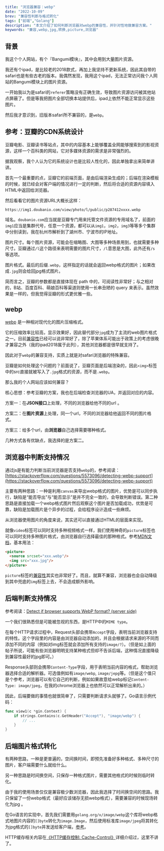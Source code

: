 ```yaml lw-blog-meta
title: "浏览器兼容：webp"
date: "2022-10-09"
brev: "兼容性判断与格式转化"
tags: ["前端","Golang"]
description: "本文介绍了如何判断浏览器对webp的兼容性，并针对性地做兼容方案。"
keywords: "兼容,webp,jpg,转换,picture,浏览器"
```

## 背景

我这个个人网站，有个『Bangumi模块』，其中会用到大量图片资源。

我还有个ipad，是比较老的2018款式，再加上我坚持不更新系统，因此其自带的safari也是有些古老的版本。我偶然发现，我用这个ipad，无法正常访问我个人网站的Bangumi模块上的图片资源。

一开始我以为是safari的`referer`策略没有正确生效，导致图片资源访问被其他站点屏蔽了。但是等我把图片全部切换本站提供后，ipad上依然不能正常显示这些图片。

然后我才意识到，旧版本safari所不兼容的，是`webp`。

## 参考：豆瓣的CDN系统设计

豆瓣电影、豆瓣读书等站点，其中的内容基本上能够覆盖全网能够搜索到的影视资源，这样一个百科类的网站，它对多媒体资源的需求是非常强烈的。

据我观察，我个人认为它的系统设计也是比较人性化的，因此单独拿出来简单讲讲。

首先一个最重要的点，豆瓣它的前端页面，是由后端渲染生成的；后端在渲染模板的时候，就已经会对客户端的情况进行一定的判断，然后将合适的资源内容填入HTML中返回给浏览器。

然后看看它的图片资源URL大概长这样：

```text
https://img1.doubanio.com/view/photo/l/public/p287412xxxx.webp
```

域名。`doubanio.com`应当就是豆瓣专门用来托管文件资源的专用域名了，前面的`img1`应当是集群代号，任意一个资源，都可以从`img1`，`img2`，`img3`等等多个集群中分别读到，我在杭州市解析到了湖州市、宁波市的IP地址。

图片尺寸。每个图片资源，可能会在缩略图、大图等多种场景用到，也就需要多种尺寸。豆瓣通过`/l`这个路径来表明需要的图片尺寸，`/l`意思是大图，此外还有`/s`等选项。

图片格式。最后的后缀`.webp`，这样指定的话就会返回webp格式的图片；如果改成`.jpg`则会给回jpg格式图片。

简而言之，豆瓣的参数都是直接体现在 path 中的，可阅读性非常好；与之相对的，B站、百度百科、萌娘百科等渠道则使用一长串丑陋的 query 来表示。虽然效果是一样的，但我觉得豆瓣的形式更优雅一些。

## webp

[webp](https://developers.google.com/speed/webp) 是一种相对现代化的图片压缩格式。

它的压缩效率比较高，显示效果好，因此替代部分`jpg`成为了主流的web图片格式之一。目前[兼容性](https://caniuse.com/webp)已经可以说非常好了，除了苹果体系可能出于政策上的考虑很晚才兼容之外（我的ipad2018属于此列），其他浏览器都是很早就支持了。

因此对于`webp`的兼容支持，实质上就是对safari浏览器的特殊兼容。

豆瓣是如何处理这个问题的？前面说了，豆瓣页面是后端渲染的，因此`<img>`标签中的src直接就被写入了`.jpg`格式的资源，而不是`.webp`。

那么我的个人网站应该如何兼容？

核心思想：参考豆瓣的方案，我也在后端检查浏览器的UA，并返回对应的内容。

方案一：在**JSON接口**上处理，不同的浏览器给他不同的url 。

方案二：在**图片资源**上处理，同一个url，不同的浏览器给他返回不同的图片格式。

方案三：给多个url，由**浏览器**自己选择需要哪种格式。

几种方式各有优缺点，我选择的是方案二。

## 浏览器中判断支持情况

通过js是有能力判断当前浏览器是否支持`webp`的，参考阅读：[https://stackoverflow.com/questions/5573096/detecting-webp-support](https://stackoverflow.com/questions/5573096/detecting-webp-support)

主要有两种思路：一种是利用`canvas`来导出webp格式的图片，优势是可以同步执行，缺陷是“能否导出”与“能否显示”是并不完全一致的，会导致判断错误。第二种思路是直接加载一个webp格式图片然后观察这个图片是否加载成功，优势是可靠，缺陷是加载图片是个异步的过程，会给程序设计造成一些麻烦。

从浏览器使用图片的角度来说，其实还可以直接通过HTML的层面来实现。

就像`video`标签可以同时支持多种视频格式一样，我们使用神奇的`picture`标签也可以同时支持多种图片格式，由浏览器自行选择最佳的那种格式。参考[MDN文档](https://developer.mozilla.org/en-US/docs/Web/HTML/Element/picture)，基本用法：

```html
<picture>
  <source srcset="xxx.webp"/>
  <img src="xxx.jpg"/>
</picture>
```

`picture`标签的[兼容性](https://caniuse.com/?search=picture)其实也非常好了。而且，就算不兼容，浏览器也会自动降级到其中兜底的`img`标签上去，不会造成额外影响。

## 后端判断支持情况

参考阅读：[Detect if browser supports WebP format? (server side)](https://stackoverflow.com/questions/18164070/detect-if-browser-supports-webp-format-server-side)

一个我们很熟悉但是可能被忽视的东西，是HTTP中的`MIME type`。

在每个HTTP请求过程中，Request头部会携带`Accept`字段，表明当前浏览器支持的特性。这个字段里的内容是由浏览器自动添加的，并且会根据请求来源的不同而添加不同的内容（例如对img标签就会添加所有支持的`image/?`）。（但是如上面的帖子所说，可能有些浏览器明明支持某种格式但却不告诉后端，这种情况直接降级到兼容性最好的jpg即可。）

Response头部则会携带`Content-Type`字段，用于表明当前内容的格式，帮助浏览器选择合适的解析器。可选值例如有`image/webp`, `image/jepg`等。（但是这个值只是个参考，浏览器可以有它自己的判断，例如如果故意给webp标记`Content-Type: image/jpeg`，在我的chrome浏览器上也依然可以正常解析出来的。）

因此，后端要做的事情也就很简单了，只需要判断请求头就够了。Go语言示例代码：

```go
func view1(c *gin.Context) {
	if strings.Contains(c.GetHeader("Accept"), "image/webp") {
		// ...
    }
}
```

## 后端图片格式转化

有两种思路，一种是更普遍的，空间换时间，即预先准备好多种格式、多种尺寸的图片，客户端需要什么就给什么。

另一种思路是时间换空间，只保存一种格式图片，需要其他格式的时候则临时转化。

由于我的使用场景仅仅是兼容极少数浏览器，因此我选择了时间换空间的思路。我只保留了一份webp格式（最好应该储存无损webp格式），需要兼容的时候现场转化为jpg 。

在Go语言的实现中，首先我们需要用`golang.org/x/image/webp`这个库将webp格式地图片内容的`[]byte`转化为`image.Image`，然后使用标准库`image/jpeg`将其转化为jpg格式的`[]byte`并发送给客户端，[参考](https://stackoverflow.com/questions/39577318/encoding-an-image-to-jpeg-in-go)。

HTTP缓存相关内容在[《HTTP缓存控制: Cache-Control》](../2022/221007-http-headers-cache-control.md)详细介绍过，这里不讲了。
